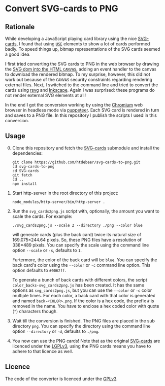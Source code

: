 # Convert SVG-cards to PNG

## Rationale

While developing a JavaScript playing card library using the nice
[SVG-cards](https://github.com/htdebeer/SVG-cards), I found that using
[`USE`](https://developer.mozilla.org/en/docs/Web/SVG/Element/use) elements to
show a lot of cards performed badly. To speed things up, bitmap
representations of the SVG cards seemed a good idea. 

I first tried converting the SVG cards to PNG in the web browser by drawing
the [SVG dom into the HTML
`CANVAS`](https://developer.mozilla.org/en-US/docs/Web/API/Canvas_API/Drawing_DOM_objects_into_a_canvas),
adding an event handler to the canvas to download the rendered bitmap. To my
surprise, however, this did not work out because of the `CANVAS` security
constraints regarding rendering external files. Next, I switched to the
command line and tried to convert the cards using
[rsvg](https://developer.gnome.org/rsvg/2.40/) and
[Inkscape](https://inkscape.org/en/). Again I was surprised: these programs do
not render external SVG elements at all! 

In the end I got the conversion working by using the
[Chromium](https://www.chromium.org/) web browser in headless mode via
[puppeteer](https://github.com/GoogleChrome/puppeteer). Each SVG card is
rendered in turn and saves to a PNG file. In this repository I publish the
scripts I used in this conversion.

## Usage

0.  Clone this repository and fetch the
    [SVG-cards](https://github.com/htdebeer/SVG-cards) submodule and install
    the dependencies:

        git clone https://github.com/htdebeer/svg-cards-to-png.git
        cd svg-cards-to-png
        cd SVG-cards
        git fetch
        cd ..
        npm install

1.  Start http-server in the root directory of this project:

        node_modules/http-server/bin/http-server .

2.  Run the `svg_cards2png.js` script with, optionally, the
    amount you want to scale the cards. For example:

        ./svg_cards2png.js --scale 2 --directory ./png --color blue

    will generate cards (plus the back card) twice its natural size of
    169.075×244.64 pixels. So, these PNG files have a resolution of 338×489
    pixels. You can specify the scale using the command line option `--scale`
    or `-s`, defaults to `1`.

    Furtermore, the color of the back card will be `blue`. You can specify the
    back card's color using the `--color` or `-c` command line option. This
    option defaults to `#0062ff`.

    To generate a bunch of back cards with different colors, the script
    `color_backs-svg_cards2png.js` has been created. It has the same options
    as `svg_cards2png.js`, but you can use the `--color` or `-c` color
    multiple times. For each color, a back card with that color is generated
    and named `back-<COLOR>.png`. If the color is a hex code, the prefix `#`
    is removed in the name. You have to enclose a hex coded color with quote
    (`"`) characters though.

3.  Wait till the conversion is finished. The PNG files are placed in the sub
    directory `png`. You can specify the directory using the command line
    option `--directory` or `-d`, defaults to `./png`.

5.  You now can use the PNG cards! Note that as the original
    [SVG-cards](https://github.com/htdebeer/SVG-cards) are licenced under the
    [LGPLv3](https://www.gnu.org/licenses/lgpl-3.0.en.html), using the PNG
    cards means you have to adhere to that licence as well.

## Licence

The code of the converter is licenced under the
[GPLv3](https://www.gnu.org/licenses/gpl-3.0.en.html).

